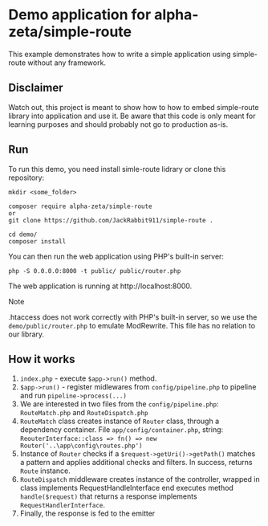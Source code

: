 # Demo application for alpha-zeta/simple-route
This example demonstrates how to write a simple application using simple-route without any framework.

## Disclaimer
Watch out, this project is meant to show how to how to embed simple-route library into application and use it. Be aware that this code is only meant for learning purposes and should probably not go to production as-is.

## Run
To run this demo, you need install simle-route lidrary or clone this repository:
```
mkdir <some_folder>

composer require alpha-zeta/simple-route
or
git clone https://github.com/JackRabbit911/simple-route .

cd demo/
composer install
```
You can then run the web application using PHP's built-in server:
```
php -S 0.0.0.0:8000 -t public/ public/router.php
```
The web application is running at http://localhost:8000.

> [!NOTE]
> .htaccess does not work correctly with PHP's built-in server, so we use the `demo/public/router.php` to emulate ModRewrite. This file has no relation to our library.

## How it works
1. `index.php` - execute `$app->run()` method.
2. `$app->run()` - register midlewares from `config/pipeline.php` to pipeline and run `pipeline->process(...)`
3. We are interested in two files from the `config/pipeline.php`: `RouteMatch.php` and `RouteDispatch.php`
4. `RouteMatch` class creates instance of `Router` class, through a dependency container. File `app/config/container.php`, string:  
   `ReouterInterface::class => fn() => new Router('..\app\config\routes.php')`
5. Instance of `Router` checks if a `$request->getUri()->getPath()` matches a pattern and applies additional checks and filters. In success, returns `Route` instance.
6. `RouteDispatch` middleware creates instance of the controller, wrapped in class implements RequestHandleInterface end executes method `handle($request)` that returns a response implements `RequestHandlerInterface`.
7. Finally, the response is fed to the emitter

